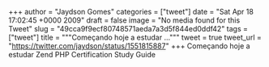 
+++
author = "Jaydson Gomes"
categories = ["tweet"]
date = "Sat Apr 18 17:02:45 +0000 2009"
draft = false
image = "No media found for this Tweet"
slug = "49cca9f9ecf80748571aeda7a3d5f844ed0ddf42"
tags = ["tweet"]
title = """Começando hoje a estudar ..."""
tweet = true
tweet_url = "https://twitter.com/jaydson/status/1551815887"
+++
Começando hoje a estudar Zend PHP Certification Study Guide
